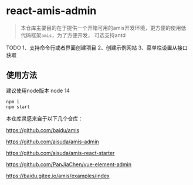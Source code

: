 # react-amis-admin

> 本仓库主要目的在于提供一个开箱可用的amis开发环境，更方便的使用低代码框架`amis`，为了方便开发，
> 可选支持antd


TODO
1、支持命令行或者界面创建项目
2、创建示例网站
3、菜单栏设置从接口获取


## 使用方法
建议使用node版本 node 14


```
npm i
npm start
```

本仓库灵感来自于以下几个仓库：

https://github.com/baidu/amis

https://github.com/aisuda/amis-admin

https://github.com/aisuda/amis-react-starter

https://github.com/PanJiaChen/vue-element-admin

https://baidu.gitee.io/amis/examples/index